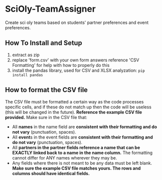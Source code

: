# SciOly-TeamAssigner
Create sci oly teams based on students' partner preferences and event preferences.

## How To Install and Setup

1. extract as zip
2. replace 'form.csv' with your own form answers reference 'CSV Formatting' for help with how to properly do this
3. install the pandas library, used for CSV and XLSX analyzation:
   `pip install pandas`

## How to format the CSV file
The CSV file must be formatted a certain way as the code processes specific cells, and if these do not match up then the code will be useless (this will be changed in the future). **Reference the example CSV file provided.**
Make sure in the CSV file that:
* All **names** in the name field are **consistent with their formatting and do not vary** (punctuation, spaces).
* All **event**s in the event fields are **consistent with their formatting and do not vary** (punctuation, spaces).
* All **partners in the partner fields reference a name that can be EXACTLY linked back to a name in the name column.** The formatting cannot differ for ANY names wherever they may be.
* Any fields where there is not meant to be any data must be left blank.
**Make sure the example CSV file matches yours. The rows and columns should have identical fields.**
